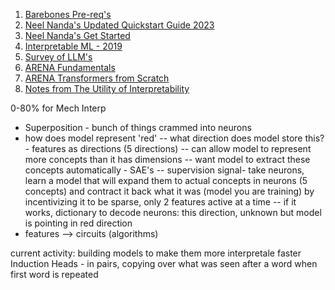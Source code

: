 1. [Barebones Pre-req's](https://www.neelnanda.io/mechanistic-interpretability/prereqs)
2. [Neel Nanda's Updated Quickstart Guide 2023](https://apartresearch.com/news/updated-quickstart-guide-for-mechanistic-interpretability)
3. [Neel Nanda's Get Started](https://www.neelnanda.io/mechanistic-interpretability/getting-started)
4. [Interpretable ML - 2019](https://christophm.github.io/interpretable-ml-book/)
5. [Survey of LLM's](https://arxiv.org/abs/2303.18223)
6. [ARENA Fundamentals](https://arena-chapter0-fundamentals.streamlit.app/)
7. [ARENA Transformers from Scratch](https://arena-chapter1-transformer-interp.streamlit.app/[1.1]_Transformer_from_Scratch)
8. [Notes from The Utility of Interpretability](https://www.youtube.com/watch?v=9YQW2mH9FyA)

0-80% for Mech Interp
- Superposition - bunch of things crammed into neurons
- how does model represent 'red'
-- what direction does model store this? - features as directions (5 directions)
-- can allow model to represent more concepts than it has dimensions
-- want model to extract these concepts automatically - SAE's
-- supervision signal- take neurons, learn a model that will expand them to actual concepts in neurons (5 concepts) and contract it back what it was (model you are training) by incentivizing it to be sparse, only 2 features active at a time
-- if it works, dictionary to decode neurons: this direction, unknown but model is pointing in red direction
- features --> circuits (algorithms)

current activity: building models to make them more interpretale faster
Induction Heads - in pairs, copying over what was seen after a word when first word is repeated
